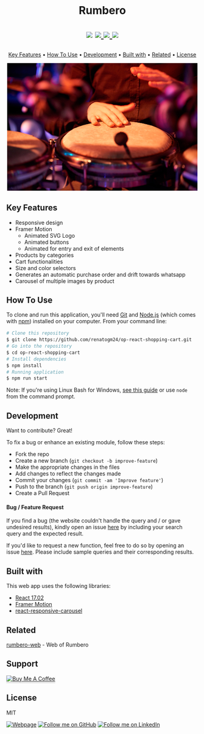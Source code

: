 <h1 align="center">
  <br>

Rumbero

  <p align="center">
  <img src="https://img.shields.io/github/v/release/renatogm24/op-react-shopping-cart?label=%20%F0%9F%93%A3%20Latest%20release&style=flat&logoColor=b0c0c0&labelColor=363D44)">
  <a href="https://renatogm24.github.io/op-react-shopping-cart/">
      <img src="https://img.shields.io/website?url=https%3A%2F%2Fwww.emprendeadvisor.com%2F">
  </a>
    <a href="https://github.com/renatogm24/op-react-shopping-cart">
      <img src="https://img.shields.io/github/last-commit/renatogm24/op-react-shopping-cart">
  </a>
    <img src="https://gpvc.arturio.dev/renatogm24">
</p>

</h1>
<p align="center">
  <a href="#key-features">Key Features</a> •
  <a href="#how-to-use">How To Use</a> •
  <a href="#development">Development</a> •
  <a href="#built-with">Built with</a> •
  <a href="#related">Related</a> •
  <a href="#license">License</a>
</p>
<p align="center">
  <a href="https://www.emprendeadvisor.com/" target="_blank">
    <img src="https://github.com/renatogm24/op-react-shopping-cart/blob/master/src/images/salsa2.jpg"
         alt="Logo banner" width="500px">
  </a>
  </p>

## Key Features

- Responsive design
- Framer Motion
  - Animated SVG Logo
  - Animated buttons
  - Animated for entry and exit of elements
- Products by categories
- Cart functionalities
- Size and color selectors
- Generates an automatic purchase order and drift towards whatsapp
- Carousel of multiple images by product

## How To Use

To clone and run this application, you'll need [Git](https://git-scm.com) and [Node.js](https://nodejs.org/en/download/) (which comes with [npm](http://npmjs.com)) installed on your computer. From your command line:

```bash
# Clone this repository
$ git clone https://github.com/renatogm24/op-react-shopping-cart.git
# Go into the repository
$ cd op-react-shopping-cart
# Install dependencies
$ npm install
# Running application
$ npm run start
```

Note: If you're using Linux Bash for Windows, [see this guide](https://www.howtogeek.com/261575/how-to-run-graphical-linux-desktop-applications-from-windows-10s-bash-shell/) or use `node` from the command prompt.

## Development

Want to contribute? Great!

To fix a bug or enhance an existing module, follow these steps:

- Fork the repo
- Create a new branch (`git checkout -b improve-feature`)
- Make the appropriate changes in the files
- Add changes to reflect the changes made
- Commit your changes (`git commit -am 'Improve feature'`)
- Push to the branch (`git push origin improve-feature`)
- Create a Pull Request

#### Bug / Feature Request

If you find a bug (the website couldn't handle the query and / or gave undesired results), kindly open an issue [here](https://github.com/renatogm24/emprendeadvisor/issues/new) by including your search query and the expected result.

If you'd like to request a new function, feel free to do so by opening an issue [here](https://github.com/renatogm24/emprendeadvisor/issues/new). Please include sample queries and their corresponding results.

## Built with

This web app uses the following libraries:

- [React 17.02](https://reactjs.org/)
- [Framer Motion](https://www.framer.com/motion/)
- [react-responsive-carousel](https://www.npmjs.com/package/react-responsive-carousel)

## Related

[rumbero-web](https://renatogm24.github.io/op-react-shopping-cart) - Web of Rumbero

## Support

<a href="https://www.buymeacoffee.com/renatogaray" target="_blank"><img src="https://www.buymeacoffee.com/assets/img/custom_images/purple_img.png" alt="Buy Me A Coffee" style="height: 41px !important;width: 174px !important;box-shadow: 0px 3px 2px 0px rgba(190, 190, 190, 0.5) !important;-webkit-box-shadow: 0px 3px 2px 0px rgba(190, 190, 190, 0.5) !important;" ></a>

## License

MIT

[![Webpage](https://img.shields.io/badge/web-renatogaray.dev-orange)](https://renatogaray.dev)
[![Follow me on GitHub](https://img.shields.io/badge/github-renatogm24-%23121011.svg?style=flat&logo=github&logoColor=white)](https://github.com/renatogm24)
[![Follow me on LinkedIn](https://img.shields.io/badge/LinkedIn-renatogaray-blue?style=flat&logo=linkedin&logoColor=b0c0c0&labelColor=363D44)](https://www.linkedin.com/in/renatogaray)
